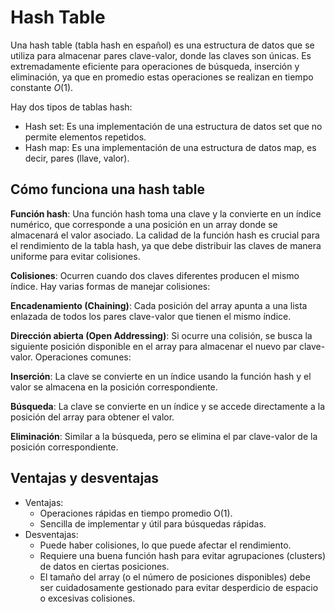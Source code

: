 # Hash Table

Una hash table (tabla hash en español) es una estructura de datos que se utiliza para almacenar pares clave-valor, donde las claves son únicas. Es extremadamente eficiente para operaciones de búsqueda, inserción y eliminación, ya que en promedio estas operaciones se realizan en tiempo constante $O(1)$.

Hay dos tipos de tablas hash:

- Hash set: Es una implementación de una estructura de datos set que no  permite elementos repetidos.
- Hash map: Es una implementación de  una estructura de datos map, es decir, pares (llave, valor).


## Cómo funciona una hash table

**Función hash**: Una función hash toma una clave y la convierte en un índice numérico, que corresponde a una posición en un array donde se almacenará el valor asociado. La calidad de la función hash es crucial para el rendimiento de la tabla hash, ya que debe distribuir las claves de manera uniforme para evitar colisiones.

**Colisiones**: Ocurren cuando dos claves diferentes producen el mismo índice. Hay varias formas de manejar colisiones:

**Encadenamiento (Chaining)**: Cada posición del array apunta a una lista enlazada de todos los pares clave-valor que tienen el mismo índice.

**Dirección abierta (Open Addressing)**: Si ocurre una colisión, se busca la siguiente posición disponible en el array para almacenar el nuevo par clave-valor.
Operaciones comunes:

**Inserción**: La clave se convierte en un índice usando la función hash y el valor se almacena en la posición correspondiente.

**Búsqueda**: La clave se convierte en un índice y se accede directamente a la posición del array para obtener el valor.

**Eliminación**: Similar a la búsqueda, pero se elimina el par clave-valor de la posición correspondiente.

## Ventajas y desventajas

- Ventajas:
    - Operaciones rápidas en tiempo promedio O(1).
    - Sencilla de implementar y útil para búsquedas rápidas.
- Desventajas:
    - Puede haber colisiones, lo que puede afectar el rendimiento.
    - Requiere una buena función hash para evitar agrupaciones (clusters) de datos en ciertas posiciones.
    - El tamaño del array (o el número de posiciones disponibles) debe ser cuidadosamente gestionado para evitar desperdicio de espacio o excesivas colisiones.

